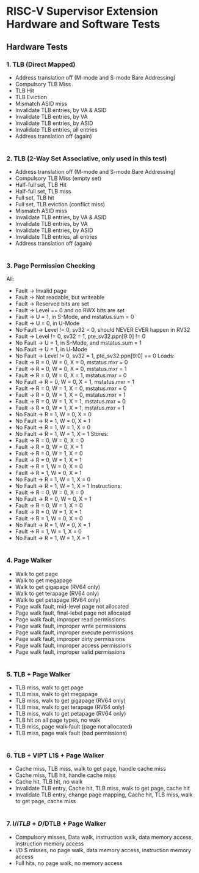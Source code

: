 # RISC-V Supervisor Extension Hardware and Software Tests

## Hardware Tests

### 1. TLB (Direct Mapped)
  - Address translation off (M-mode and S-mode Bare Addressing)
  - Compulsory TLB Miss
  - TLB Hit
  - TLB Eviction
  - Mismatch ASID miss
  - Invalidate TLB entries, by VA & ASID
  - Invalidate TLB entries, by VA
  - Invalidate TLB entries, by ASID
  - Invalidate TLB entries, all entries
  - Address translation off (again)
<br></br>

### 2. TLB (2-Way Set Associative, only used in this test)
  - Address translation off (M-mode and S-mode Bare Addressing)
  - Compulsory TLB Miss (empty set)
  - Half-full set, TLB Hit
  - Half-full set, TLB miss
  - Full set, TLB hit
  - Full set, TLB eviction (conflict miss)
  - Mismatch ASID miss
  - Invalidate TLB entries, by VA & ASID
  - Invalidate TLB entries, by VA
  - Invalidate TLB entries, by ASID
  - Invalidate TLB entries, all entries
  - Address translation off (again)
<br></br>

### 3. Page Permission Checking
All:
  - Fault    -> Invalid page
  - Fault    -> Not readable, but writeable
  - Fault    -> Reserved bits are set
  - Fault    -> Level == 0 and no RWX bits are set
  - Fault    -> U = 1, in S-Mode, and mstatus.sum = 0
  - Fault    -> U = 0, in U-Mode
  - No Fault -> Level != 0, sv32 = 0, should NEVER EVER happen in RV32
  - Fault    -> Level != 0, sv32 = 1, pte_sv32.ppn[9:0] != 0
  - No Fault -> U = 1, in S-Mode, and mstatus.sum = 1
  - No Fault -> U = 1, in U-Mode
  - No Fault -> Level != 0, sv32 = 1, pte_sv32.ppn[9:0] == 0
Loads:
  - Fault    -> R = 0, W = 0, X = 0, mstatus.mxr = 0
  - Fault    -> R = 0, W = 0, X = 0, mstatus.mxr = 1
  - Fault    -> R = 0, W = 0, X = 1, mstatus.mxr = 0
  - No Fault -> R = 0, W = 0, X = 1, mstatus.mxr = 1
  - Fault    -> R = 0, W = 1, X = 0, mstatus.mxr = 0
  - Fault    -> R = 0, W = 1, X = 0, mstatus.mxr = 1
  - Fault    -> R = 0, W = 1, X = 1, mstatus.mxr = 0
  - Fault    -> R = 0, W = 1, X = 1, mstatus.mxr = 1
  - No Fault -> R = 1, W = 0, X = 0
  - No Fault -> R = 1, W = 0, X = 1
  - No Fault -> R = 1, W = 1, X = 0
  - No Fault -> R = 1, W = 1, X = 1
Stores:
  - Fault    -> R = 0, W = 0, X = 0
  - Fault    -> R = 0, W = 0, X = 1
  - Fault    -> R = 0, W = 1, X = 0
  - Fault    -> R = 0, W = 1, X = 1
  - Fault    -> R = 1, W = 0, X = 0
  - Fault    -> R = 1, W = 0, X = 1
  - No Fault -> R = 1, W = 1, X = 0
  - No Fault -> R = 1, W = 1, X = 1
Instructions:
  - Fault    -> R = 0, W = 0, X = 0
  - No Fault -> R = 0, W = 0, X = 1
  - Fault    -> R = 0, W = 1, X = 0
  - Fault    -> R = 0, W = 1, X = 1
  - Fault    -> R = 1, W = 0, X = 0
  - No Fault -> R = 1, W = 0, X = 1
  - Fault    -> R = 1, W = 1, X = 0
  - No Fault -> R = 1, W = 1, X = 1
<br></br>

### 4. Page Walker
  - Walk to get page
  - Walk to get megapage
  - Walk to get gigapage (RV64 only)
  - Walk to get terapage (RV64 only)
  - Walk to get petapage (RV64 only)
  - Page walk fault, mid-level page not allocated
  - Page walk fault, final-lebel page not allocated
  - Page walk fault, improper read permissions
  - Page walk fault, improper write permissions
  - Page walk fault, improper execute permissions
  - Page walk fault, improper dirty permissions
  - Page walk fault, improper access permissions
  - Page walk fault, improper valid permissions
<br></br>

### 5. TLB + Page Walker
  - TLB miss, walk to get page
  - TLB miss, walk to get megapage
  - TLB miss, walk to get gigapage (RV64 only)
  - TLB miss, walk to get terapage (RV64 only)
  - TLB miss, walk to get petapage (RV64 only)
  - TLB hit on all page types, no walk
  - TLB miss, page walk fault (page not allocated)
  - TLB miss, page walk fault (bad permissions)
<br></br>

### 6. TLB + VIPT L1$ + Page Walker
  - Cache miss, TLB miss, walk to get page, handle cache miss
  - Cache miss, TLB hit, handle cache miss
  - Cache hit, TLB hit, no walk
  - Invalidate TLB entry, Cache hit, TLB miss, walk to get page, cache hit
  - Invalidate TLB entry, change page mapping, Cache hit, TLB miss, walk to get page, cache miss
<br></br>

### 7. I$/ITLB + D$/DTLB + Page Walker
  - Compulsory misses, Data walk, instruction walk, data memory access, instruction memory access
  - I/D $ misses, no page walk, data memory access, instruction memory access
  - Full hits, no page walk, no memory access 
<br></br>